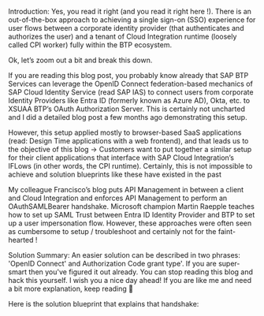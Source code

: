 Introduction:
Yes, you read it right (and you read it right here !). There is an out-of-the-box approach to achieving a single sign-on (SSO) experience for user flows between a corporate identity provider (that authenticates and authorizes the user) and a tenant of Cloud Integration runtime (loosely called CPI worker) fully within the BTP ecosystem.

Ok, let’s zoom out a bit and break this down.

If you are reading this blog post, you probably know already that SAP BTP Services can leverage the OpenID Connect federation-based mechanics of SAP Cloud Identity Service (read SAP IAS) to connect users from corporate Identity Providers like Entra ID (formerly known as Azure AD), Okta, etc. to XSUAA BTP’s OAuth Authorization Server. This is certainly not uncharted and I did a detailed blog post a few months ago demonstrating this setup.

However, this setup applied mostly to browser-based SaaS applications (read: Design Time applications with a web frontend), and that leads us to the objective of this blog -> Customers want to put together a similar setup for their client applications that interface with SAP Cloud Integration’s IFLows (in other words, the CPI runtime). Certainly, this is not impossible to achieve and solution blueprints like these have existed in the past

My colleague Francisco’s blog puts API Management in between a client and Cloud Integration and enforces API Management to perform an OAuthSAMLBearer handshake.
Microsoft champion Martin Raepple teaches how to set up SAML Trust between Entra ID Identity Provider and BTP to set up a user impersonation flow.
However, these approaches were often seen as cumbersome to setup / troubleshoot and certainly not for the faint-hearted !

Solution Summary:
An easier solution can be described in two phrases: 'OpenID Connect' and Authorization Code grant type'. If you are super-smart then you've figured it out already. You can stop reading this blog and hack this yourself. I wish you a nice day ahead! If you are like me and need a bit more explanation, keep reading 🙂

Here is the solution blueprint that explains that handshake: